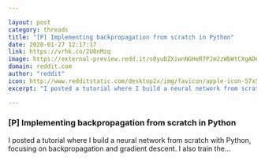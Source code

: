 ```yaml
---

layout: post
category: threads
title: "[P] Implementing backpropagation from scratch in Python"
date: 2020-01-27 12:17:17
link: https://vrhk.co/2U0nMzq
image: https://external-preview.redd.it/s0yuDZXiwnNGHeR7PJm2zWbWtCXgAD6n_VGntLQlvdg.jpg?width=480&height=251.308900524&auto=webp&s=8ca071867a74ba2b27817b46c8dbd33252862337
domain: reddit.com
author: "reddit"
icon: http://www.redditstatic.com/desktop2x/img/favicon/apple-icon-57x57.png
excerpt: "I posted a tutorial where I build a neural network from scratch with Python, focusing on backpropagation and gradient descent. I also train the..."

---
```


### [P] Implementing backpropagation from scratch in Python

I posted a tutorial where I build a neural network from scratch with Python, focusing on backpropagation and gradient descent. I also train the...